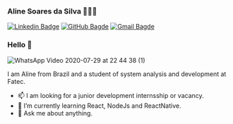 ### Aline Soares da Silva 👩🏻‍💻

[![Linkedin Badge](https://img.shields.io/badge/-Linkedin-0077B5?style=flat-square&logo=Linkedin&logoColor=white&link=https://www.linkedin.com/in/aline-soares-da-silva)](https://www.linkedin.com/in/aline-soares-da-silva)
[![GitHub Bagde](https://img.shields.io/badge/-Github-000?style=flat-square&logo=Github&logoColor=white&link=https://github.com/Aline595)](https://github.com/Aline595)
[![Gmail Bagde](https://img.shields.io/badge/-aline.as385@gmail.com-FF0000?style=flat-square&logo=Gmail&logoColor=white&link=mailto:aline.as385@gmail.com)](mailto:aline.as385@gmail.com)

### Hello 👋

![WhatsApp Video 2020-07-29 at 22 44 38 (1)](https://user-images.githubusercontent.com/56769013/88871371-1ac8a480-d1ee-11ea-83e6-69073229a8f7.gif)
<!--
**Aline595/Aline595** is a ✨ _special_ ✨ repository because its `README.md` (this file) appears on your GitHub profile.

Here are some ideas to get you started:

- 🔭 I’m currently working on ...
- 🌱 I’m currently learning ...
- 👯 I’m looking to collaborate on ...
- 🤔 I’m looking for help with ...
- 💬 Ask me about ...
- 📫 How to reach me: ...
- 😄 Pronouns: ...
- ⚡ Fun fact: ...
-->
I am Aline from Brazil and a student of system analysis and development at Fatec. 

- 📫 I am looking for a junior development internsship or vacancy.
- 🌱 I’m currently learning React, NodeJs and ReactNative.
- 💬 Ask me about anything.

